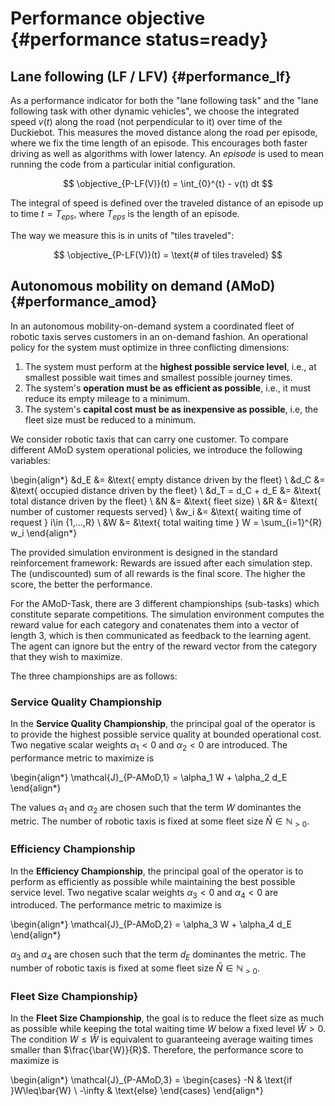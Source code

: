 # Performance objective {#performance status=ready}

## Lane following (LF / LFV) {#performance_lf}

As a performance indicator for both the "lane following task" and the "lane following task with other dynamic vehicles", we choose the integrated speed $v(t)$ along the road (not perpendicular to it) over time of the Duckiebot. This measures the moved distance along the road per episode, where we fix the time length of an episode. This encourages both faster driving as well as algorithms with lower latency. An *episode* is used to mean running the code from a particular initial configuration.


$$
\objective_{P-LF(V)}(t) = \int_{0}^{t} - v(t) dt
$$

The integral of speed is defined over the traveled distance of an episode up to time $t=T_{eps}$, where $T_{eps}$ is the length of an episode.

The way we measure this is in units of "tiles traveled":

$$
\objective_{P-LF(V)}(t) = \text{# of tiles traveled}
$$


<!-- ## Navigation (NAVV) {#performance_navv}
Similarly, for the "navigation with dynamic vehicles task" (NAVV), we choose the time it takes to go from point $A$ to point $B$ within a Duckietown map as performance indicator. A trip from $A$ to $B$ is *active* as soon as it is received as long as it has not been completed.


This is formalized in the equation and integral below.
$$
\objective_{P-NAVV}(t)  =  \int_{0}^{t}  \mathbb{I}_{AB-active} dt
$$

The indicator function $\mathbb{I}_{AB-active}$ is $1$ if a trip is *active* and $0$ otherwise. Again the integral of an episode is defined up to time $t=T_{eps}$, where $T_{eps}$ is the length of an episode. -->

<!-- ## Fleet management (FM) {#performance_fm}

As performance objective on task FM, we calculate the sum of trip times to go from $A_{i}$ to $B_{i}$. This generalizes the objective from task NAVV to multiple trips. The difference to task NAVV is that now multiple trips $(A_{i},B_{i})$ may be active at the same time. A trip is *active* as soon as it is requested and as long as it has not been completed. Likewise, multiple Duckiebots are now available to service the additional requests. To reliably evaluate the metric, multiple pairs of points A, B will be sampled at different time points within an episode.

$$
\objective_{P-FM}(t) =  \sum_i \int_{0}^{t} \mathbb{I}_{i-active} dt
$$

The indicator function $\mathbb{I}_{i-active}$ is $1$ if a trip is \emph{active} and $0$ otherwise. Again the integral of an episode is defined up to time $t=T_{eps}$, where $T_{eps}$ is the length of an episode. -->


## Autonomous mobility on demand (AMoD) {#performance_amod}


In an autonomous mobility-on-demand system a coordinated fleet of robotic taxis serves customers in an on-demand fashion. An operational policy for the system must optimize in three conflicting dimensions:



1. The system must perform at the **highest possible service level**, i.e., at smallest possible wait times and smallest possible journey times.
2. The system's **operation must be as efficient as possible**, i.e., it must reduce its empty mileage to a minimum.
3. The system's **capital cost must be as inexpensive as possible**, i.e, the fleet size must be reduced to a minimum.

We consider robotic taxis that can carry one customer. To compare different AMoD system operational policies, we introduce the following variables:

\begin{align*}
&d_E &= &\text{ empty distance driven by the fleet} \\
&d_C &= &\text{ occupied distance driven by the fleet} \\
&d_T = d_C + d_E &= &\text{ total distance driven by the fleet} \\
&N &= &\text{ fleet size} \\
&R &= &\text{ number of customer requests served} \\
&w_i &= &\text{ waiting time of request } i\in \{1,...,R\} \\
&W &= &\text{ total waiting time } W = \sum_{i=1}^{R} w_i
\end{align*}


The provided simulation environment is designed in the standard reinforcement framework: Rewards are issued after each simulation step. The (undiscounted) sum of all rewards is the final score. The higher the score, the better the performance.

For the AMoD-Task, there are 3 different championships (sub-tasks) which constitute separate competitions. The simulation environment computes the reward value for each category and conatenates them into a vector of length 3, which is then communicated as feedback to the learning agent. The agent can ignore but the entry of the reward vector from the category that they wish to maximize.

The three championships are as follows:

### Service Quality Championship

In the **Service Quality Championship**, the principal goal of the operator is to provide the highest possible service quality at bounded operational cost. Two negative scalar weights $\alpha_1<0$ and $\alpha_2<0$ are introduced. The performance metric to maximize is

\begin{align*}
\mathcal{J}_{P-AMoD,1} = \alpha_1 W + \alpha_2 d_E
\end{align*}

The values $\alpha_1$ and $\alpha_2$ are chosen such that the term $W$ dominantes the metric. The number of robotic taxis is fixed at some fleet size $\bar{N} \in \mathbb{N}_{>0}$.




### Efficiency Championship

In the **Efficiency Championship**, the principal goal of the operator is to perform as efficiently as possible while maintaining the best possible service level. Two negative scalar weights $\alpha_3<0$ and $\alpha_4<0$ are introduced. The performance metric to maximize is

\begin{align*}
\mathcal{J}_{P-AMoD,2} = \alpha_3 W + \alpha_4 d_E
\end{align*}

$\alpha_3$ and $\alpha_4$ are chosen such that the term $d_E$ dominantes the metric. The number of robotic taxis is fixed at some fleet size $\bar{N} \in \mathbb{N}_{>0}$.



### Fleet Size Championship}


In the **Fleet Size Championship**, the goal is to reduce the fleet size as much as possible while keeping the total waiting time $W$ below a fixed level $\bar{W}>0$. The condition $W\leq\bar{W}$ is equivalent to guaranteeing average waiting times smaller than $\frac{\bar{W}}{R}$. Therefore, the performance score to maximize is

\begin{align*}
\mathcal{J}_{P-AMoD,3} =
\begin{cases} -N & \text{if }W\leq\bar{W} \\
-\infty & \text{else}
\end{cases}
\end{align*}
